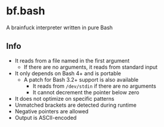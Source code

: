 # bf.bash

A brainfuck interpreter written in pure Bash

## Info

- It reads from a file named in the first argument
	- If there are no arguments, it reads from standard input
- It only depends on Bash 4+ and is portable
	- A patch for Bash 3.2+ support is also available
		- It reads from `/dev/stdin` if there are no arguments
		- It cannot decrement the pointer below zero
- It does not optimize on specific patterns
- Unmatched brackets are detected during runtime
- Negative pointers are allowed
- Output is ASCII-encoded
